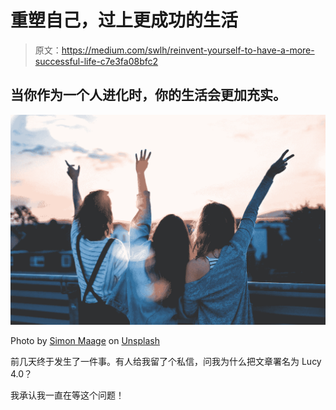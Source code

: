 # 重塑自己，过上更成功的生活

> 原文：<https://medium.com/swlh/reinvent-yourself-to-have-a-more-successful-life-c7e3fa08bfc2>

## 当你作为一个人进化时，你的生活会更加充实。

![](img/8508fc8e45271fa083fd1f3d1e77bc9b.png)

Photo by [Simon Maage](https://unsplash.com/@simonmaage?utm_source=medium&utm_medium=referral) on [Unsplash](https://unsplash.com?utm_source=medium&utm_medium=referral)

前几天终于发生了一件事。有人给我留了个私信，问我为什么把文章署名为 Lucy 4.0？

我承认我一直在等这个问题！